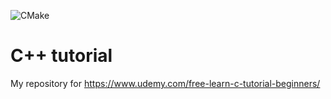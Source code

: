 ![CMake](https://github.com/epg-apg/cpptutorial/workflows/CMake/badge.svg?branch=master)

# C++ tutorial
My repository for https://www.udemy.com/free-learn-c-tutorial-beginners/
